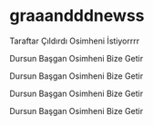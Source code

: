 # graaandddnewss
Taraftar Çıldırdı Osimheni İstiyorrrr

Dursun Başgan Osimheni Bize Getir

Dursun Başgan Osimheni Bize Getir

Dursun Başgan Osimheni Bize Getir

Dursun Başgan Osimheni Bize Getir
